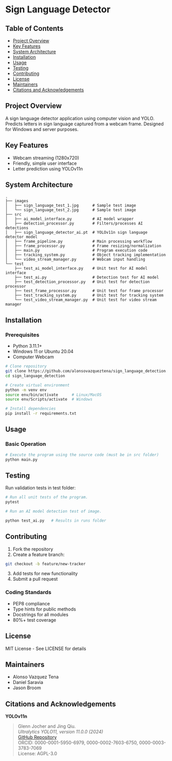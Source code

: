 # Sign Language Detector

## Table of Contents
- [Project Overview](#project-overview)
- [Key Features](#key-features)
- [System Architecture](#system-architecture)
- [Installation](#installation)
- [Usage](#usage)
- [Testing](#testing)
- [Contributing](#contributing)
- [License](#license)
- [Maintainers](#maintainers)
- [Citations and Acknowledgements](#citations-and-acknowledgements)

## Project Overview
A sign language detector application using computer vision and YOLO. Predicts letters in sign language captured from a webcam frame. Designed for Windows and server purposes.

## Key Features
- Webcam streaming (1280x720)
- Friendly, simple user interface
- Letter prediction using YOLOv11n

## System Architecture
```
.
├── images
│   ├── sign_language_test_1.jpg      # Sample test image
│   └── sign_language_test_2.jpg      # Sample test image
├── src
│   ├── ai_model_interface.py         # AI model wrapper
│   ├── detection_processor.py        # Filters/processes AI detections
│   ├── sign_language_detector_ai.pt  # YOLOv11n sign language detector model
│   ├── frame_pipeline.py             # Main processing workflow
│   ├── frame_processor.py            # Frame resizing/normalization
│   ├── main.py                       # Program execution code
│   ├── tracking_system.py            # Object tracking implementation
│   └── video_stream_manager.py       # Webcam input handling
└── test
    ├── test_ai_model_interface.py    # Unit test for AI model interface
    ├── test_ai.py                    # Detection test for AI model
    ├── test_detection_processor.py   # Unit test for detection processor
    ├── test_frame_processor.py       # Unit test for frame processor
    ├── test_tracking_system.py       # Unit test for tracking system
    └── test_video_stream_manager.py  # Unit test for video stream manager
```

## Installation

### Prerequisites
- Python 3.11.1+
- Windows 11 or Ubuntu 20.04
- Computer Webcam

```bash
# Clone repository
git clone https://github.com/alonsovazqueztena/sign_language_detection.git
cd sign_language_detection

# Create virtual environment
python -m venv env
source env/bin/activate      # Linux/MacOS
source env/Scripts/activate  # Windows

# Install dependencies
pip install -r requirements.txt
```

## Usage

### Basic Operation
```bash
# Execute the program using the source code (must be in src folder)
python main.py
```

## Testing
Run validation tests in test folder:

```bash
# Run all unit tests of the program.
pytest

# Run an AI model detection test of image.

python test_ai.py   # Results in runs folder
```

## Contributing

1. Fork the repository
2. Create a feature branch:
```bash
git checkout -b feature/new-tracker
```
3. Add tests for new functionality
4. Submit a pull request

### Coding Standards
- PEP8 compliance
- Type hints for public methods
- Docstrings for all modules
- 80%+ test coverage

## License
MIT License - See LICENSE for details

## Maintainers
- Alonso Vazquez Tena  
- Daniel Saravia  
- Jason Broom

## Citations and Acknowledgements
**YOLOv11n**  
> Glenn Jocher and Jing Qiu.  
> *Ultralytics YOLO11, version 11.0.0 (2024)*  
> [GitHub Repository](https://github.com/ultralytics/ultralytics)  
> ORCID: 0000-0001-5950-6979, 0000-0002-7603-6750, 0000-0003-3783-7069  
> License: AGPL-3.0